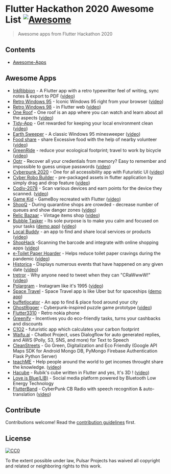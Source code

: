 # Flutter Hackathon 2020 Awesome List [![Awesome](https://awesome.re/badge.svg)](https://awesome.re)

> Awesome apps from Flutter Hackathon 2020

## Contents

- [Awesome-Apps](#Awesome-Apps)

## Awesome Apps

- [InkRibbion](https://github.com/InkRibbonApp/inkribbonflutter) - A Flutter app with a retro typewritter feel of writing, sync notes & export to PDF ([video](https://youtu.be/KS8G8Mi8MFA))
- [Retro Windows 95](https://github.com/justinenerio/retro95) - Iconic Windows 95 right from your browser ([video](https://youtu.be/RPbrfjCqSTw))
- [Retro Windows 98](https://github.com/sabinbajracharya/retro-windows-98) - in Flutter web ([video](https://youtu.be/ipPXTmWPI6A))
- [One Roof](https://github.com/dvmjoshi/oneroof) - One roof  is an app where you can watch and learn about all the aspects ([video](https://youtu.be/bFaWHGPklyA))
- [Tidy-App](https://github.com/samisnotinsane/orion_flutterhack20) - Get rewarded for keeping your local environment clean ([video](https://youtu.be/hfZQmf0G9F0))
- [Earth Sweeper](https://github.com/FlutterHack/earth-sweeper) - A classic Windows 95 minesweeper ([video](https://youtu.be/oXNTzFM5zqI))
- [Food share](https://gitlab.com/Abhi_Ghaskata/flutterhackathon/-/tree/master) - share Excessive food with the help of nearby volunteer ([video](https://youtu.be/r3ZPLkkpXS4))
- [GreenRide](https://github.com/masewo/green_ride) - reduce your ecological footprint; travel to work by bicycle ([video](https://youtu.be/xaM4GaPW_6o))
- [Optr](https://github.com/leoafarias/optr) - Recover all your credentials from memory? Easy to remember and impossible to guess unique passwords ([video](https://youtu.be/Rj_sCCrTOHU))
- [Cyberpunk 2020](https://github.com/codesolutions101/cyberpunk2020) - One for all accessibility app with Futuristic UI ([video](https://youtu.be/pESkEwdqtX8))
- [Cyber Robo Builder](https://github.com/viveky259259/cyber_robo_maker) - pre-packaged assets in flutter application by simply drag and drop feature ([video](https://youtu.be/-UHMdeaeDDA))
- [Codiv-2078](https://github.com/Co-div/codiv-2078) - Scan various devices and earn points for the device they scanned. ([video](https://youtu.be/8YyDhZxYeOs))
- [Game Kid](https://github.com/eralpkaraduman/FlutterGameKid) - GameBoy recreated with Flutter ([video](https://youtu.be/lI7775DWzE8))
- [ShopQ](https://github.com/nurmukhametdaniyar/ShopQ) - During quarantine shops are crowded - decrease number of queues and show danger zones ([video](https://youtu.be/xsNtOdSV_c4))
- [Relic Bazaar](https://github.com/himanshusharma89/relic_bazaar) - Vintage items shop ([video](https://youtu.be/VMmXUt3utVo))
- [Bubble Tasker](https://github.com/RobertBrunhage/bubble-tasker) - Its sole purpose is to make you calm and focused on your tasks ([demo app](https://bubble-tasker.codemagic.app/#/)) ([video](https://youtu.be/SK9qVOc8cuQ))
- [Local Buddy](https://github.com/rockar06/local-buddy) - an app to find and share local services or products ([video](https://youtu.be/6Sz0A30S-A0))
- [ShopHack](https://github.com/H-u-a-t/shophack) -Scanning the barcode and integrate with online shopping apps ([video](https://youtu.be/_8BMh0q7RQs))
- [e-Toilet Paper Hoarder](https://github.com/kwanjames0/anti-toilet-paper-hoarder-flutter) - Helps reduce toilet paper cravings during the pandemic ([video](https://youtu.be/S-Zyh1VfdIs))
- [Historica](https://github.com/FlutterRock/Historica) - Displays numerous events that have happened on any given date ([video](https://youtu.be/B_HXB6VORfQ))
- [tretror](https://github.com/sanjul/Tretror) - Why anyone need to tweet when they can "CRaWwwW!" ([video](https://youtu.be/OS9FWoO--60))
- [Polargram](https://github.com/transmissionsdev/polargram) - Instagram like it's 1995 ([video](https://youtu.be/KvzgKPYvero))
- [Space Travel](https://github.com/Antriadus/HackatonApp2020) - Space Travel app is like Uber but for spaceships ([demo app](https://hackaton2020-7b8ee.web.app/#/))
- [buffetlocator](https://github.com/MendyMarcus/LocatorBuffet) - An app to find & place food around your city
- [GhostRigger](https://github.com/Float-like-a-dash-Sting-like-a-dart/GhostRigger) - Cyberpunk-inspired puzzle game prototype ([video](https://youtu.be/yOZAUicGDXc))
- [Flutter3310](https://github.com/atavci/flutter3310) - Retro nokia phone
- [Greenify](https://github.com/aryasurya21/greenify) - Incentives you do eco-friendly tasks, turns your cashbacks and discounts
- [C1O2](https://github.com/suvansh-rana/koders-flutter) - futuristic app which calculates your carbon footprint
- [Waifu.ai](https://github.com/ItsOran/waifu.ai-hack20-flutter) - Chatbot Project, uses Dialogflow for auto generated replies, and AWS (Polly, S3, SNS, and more) for Text to Speech
- [CleanStreets](https://github.com/TheN00bs/Clean-Streets) - Go Green, Digitalization and Eco Friendly (Google API Maps SDK for Android Mongo DB, PyMongo Firebase Authentication Flask Python Server)
- [teachME](https://github.com/robertodevs/teachme) - Help people around the world to get incomes throught share the knowledge. ([video](https://youtu.be/HmeZzNzHCu8))
- [Hacube](https://github.com/likang/Hacube) - Rubik's cube written in Flutter and yes, It's 3D ! ([video](https://youtu.be/-Dd-tQKp1ug))
- [Love is Blue(LIB)](https://github.com/CDSoftwaresJA/loveisblue) - Social media platform powered by Bluetooth Low Energy Technology
- [FlutterBand](https://github.com/FlutterHack20/FlutterBand) - CyberPunk CB Radio with speech recognition & auto-translation ([video](https://youtu.be/GAk9beyNCW4))

## Contribute

Contributions welcome! Read the [contribution guidelines](contributing.md) first.


## License

[![CC0](https://mirrors.creativecommons.org/presskit/buttons/88x31/svg/cc-zero.svg)](https://creativecommons.org/publicdomain/zero/1.0)

To the extent possible under law, Pulsar Projects has waived all copyright and
related or neighboring rights to this work.
